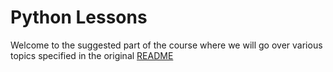 # Python Lessons

Welcome to the suggested part of the course where we will go over various topics specified in the original [README](../README.md)